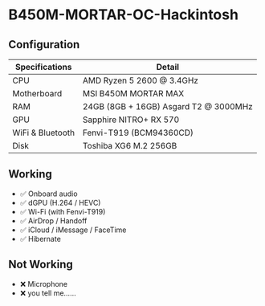 # B450M-MORTAR-OC-Hackintosh

## Configuration
| **Specifications** | **Detail** |
| ------------- | --------- |
| CPU | AMD Ryzen 5 2600 @ 3.4GHz |
| Motherboard | MSI B450M MORTAR MAX |
| RAM | 24GB (8GB + 16GB) Asgard T2 @ 3000MHz |
| GPU | Sapphire NITRO+ RX 570 |
| WiFi & Bluetooth | Fenvi-T919 (BCM94360CD) |
| Disk | Toshiba XG6 M.2 256GB |

## Working
- ✅ Onboard audio
- ✅ dGPU (H.264 / HEVC)
- ✅ Wi-Fi (with Fenvi-T919)
- ✅ AirDrop / Handoff
- ✅ iCloud / iMessage / FaceTime
- ✅ Hibernate

## Not Working
- ❌ Microphone
- ❌ you tell me……
